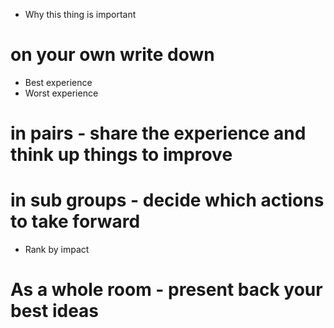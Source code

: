 * Why this thing is important

# on your own write down

* Best experience
* Worst experience

# in pairs - share the experience and think up things to improve

# in sub groups - decide which actions to take forward

* Rank by impact

# As a whole room - present back your best ideas